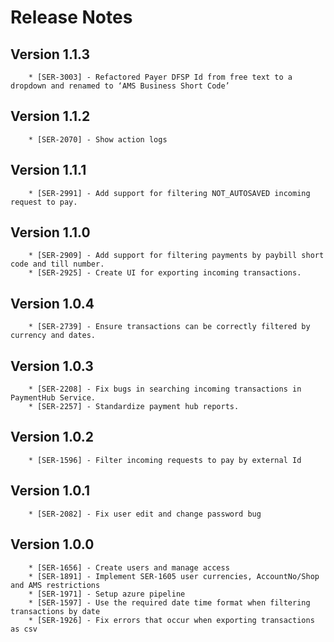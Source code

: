 # Release Notes

## Version 1.1.3
        * [SER-3003] - Refactored Payer DFSP Id from free text to a dropdown and renamed to ‘AMS Business Short Code’

## Version 1.1.2
        * [SER-2070] - Show action logs

## Version 1.1.1
        * [SER-2991] - Add support for filtering NOT_AUTOSAVED incoming request to pay.

## Version 1.1.0
        * [SER-2909] - Add support for filtering payments by paybill short code and till number.
        * [SER-2925] - Create UI for exporting incoming transactions.

## Version 1.0.4
        * [SER-2739] - Ensure transactions can be correctly filtered by currency and dates.

## Version 1.0.3
        * [SER-2208] - Fix bugs in searching incoming transactions in PaymentHub Service.
        * [SER-2257] - Standardize payment hub reports.

## Version 1.0.2
        * [SER-1596] - Filter incoming requests to pay by external Id

## Version 1.0.1

        * [SER-2082] - Fix user edit and change password bug

## Version 1.0.0

        * [SER-1656] - Create users and manage access
        * [SER-1891] - Implement SER-1605 user currencies, AccountNo/Shop and AMS restrictions
        * [SER-1971] - Setup azure pipeline
        * [SER-1597] - Use the required date time format when filtering transactions by date
        * [SER-1926] - Fix errors that occur when exporting transactions as csv
